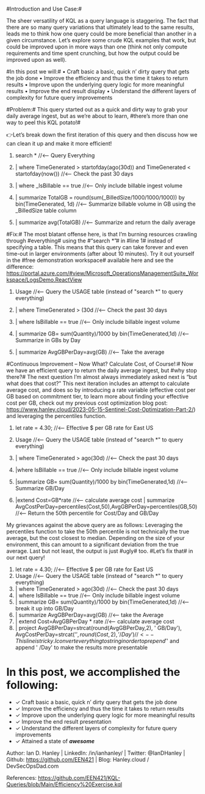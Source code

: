 #Introduction and Use Case:#

The sheer versatility of KQL as a query language is staggering. The fact that there are so many query variations that ultimately lead to the same results, leads me to think how one query could be more beneficial than another in a given circumstance. Let’s explore some crude KQL examples that work, but could be improved upon in more ways than one (think not only compute requirements and time spent crunching, but how the output could be improved upon as well). 

#In this post we will:#
•	Craft basic a basic, quick n’ dirty query that gets the job done
•	Improve the efficiency and thus the time it takes to return results
•	Improve upon the underlying query logic for more meaningful results
•	Improve the end result display
•	Understand the different layers of complexity for future query improvements

#Problem:#
This query started out as a quick and dirty way to grab your daily average ingest, but as we’re about to learn, #there’s more than one way to peel this KQL potato!#

&#128073;Let’s break down the first iteration of this query and then discuss how we can clean it up and make it more efficient!


1.	search *                     //<-- Query Everything

2.	| where TimeGenerated > startofday(ago(30d)) and TimeGenerated < startofday(now())            //<-- Check the past 30 days

3.	| where _IsBillable == true  //<-- Only include billable ingest volume

4.	| summarize TotalGB = round(sum(_BilledSize/1000/1000/1000)) by bin(TimeGenerated, 1d)       //<-- Summarize billable volume in GB using the _BilledSize table column

5.	| summarize avg(TotalGB)     //<-- Summarize and return the daily average


#Fix:#
The most blatant offense here, is that I’m burning resources crawling through #everything# using the #“search *”# in #line 1# instead of specifying a table. This means that this query can take forever and even time-out in larger environments (after about 10 minutes). Try it out yourself in the #free demonstration workspace# available here and see the difference: https://portal.azure.com/#view/Microsoft_OperationsManagementSuite_Workspace/LogsDemo.ReactView 


1.	Usage   //<-- Query the USAGE table (instead of "search *" to query everything)

2.	| where TimeGenerated > (30d          //<-- Check the past 30 days

3.	| where IsBillable == true            //<-- Only include billable ingest volume

4.	| summarize GB= sum(Quantity)/1000 by bin(TimeGenerated,1d) //<-- Summarize in GBs by Day
   
5.	| summarize AvgGBPerDay=avg(GB)       //<-- Take the average 
 

#Continuous Improvement – Now What? Calculate Cost, of Course!:#
Now we have an efficient query to return the daily average ingest, but #why stop there?# The next question I’m almost always immediately asked next is “but what does that cost?” This next iteration includes an attempt to calculate average cost, and does so by introducing a rate variable (effective cost per GB based on commitment tier, to learn more about finding your effective cost per GB, check out my previous cost optimization blog post: https://www.hanley.cloud/2023-05-15-Sentinel-Cost-Optimization-Part-2/) and leveraging the percentiles function.

1.	let rate = 4.30;         //<-- Effective $ per GB rate for East US
   
3.	Usage	//<-- Query the USAGE table (instead of "search *" to query everything)
  
5.	| where TimeGenerated > ago(30d)          //<-- Check the past 30 days

6.	|where IsBillable == true 		//<-- Only include billable ingest volume
  
8.	|summarize GB= sum(Quantity)/1000 by bin(TimeGenerated,1d) //<-- Summarize GB/Day 
  
10.	|extend Cost=GB*rate	//<-- calculate average cost
    | summarize AvgCostPerDay=percentiles(Cost,50),AvgGBPerDay=percentiles(GB,50) //<-- Return the 50th percentile for Cost/Day and GB/Day






My grievances against the above query are as follows: Leveraging the percentiles function to take the 50th percentile is not technically the true average, but the cost closest to median. Depending on the size of your environment, this can amount to a significant deviation from the true average. Last but not least, the output is just #ugly# too. #Let’s fix that# in our next query! 

1.	let rate = 4.30;         //<-- Effective $ per GB rate for East US
2.	Usage   //<-- Query the USAGE table (instead of "search *" to query everything)
3.	| where TimeGenerated > ago(30d)     //<-- Check the past 30 days
4.	| where IsBillable == true           //<-- Only include billable ingest volume
5.	| summarize GB= sum(Quantity)/1000 by bin(TimeGenerated,1d)     //<-- break it up into GB/Day
6.	| summarize AvgGBPerDay=avg(GB)      //<-- take the Average
7.	| extend Cost=AvgGBPerDay * rate     //<-- calculate average cost
8.	| project AvgGBPerDay=strcat(round(AvgGBPerDay,2), ' GB/Day'), AvgCostPerDay=strcat('$', round(Cost,2), ' /Day')    //<-- This line is tricky. I convert everything to string in order to prepend '$' and append ' /Day' to make the results more presentable



# In this post, we accomplished the following:
- &#10003; Craft basic a basic, quick n’ dirty query that gets the job done
- &#10003; Improve the efficiency and thus the time it takes to return results
- &#10003; Improve upon the underlying query logic for more meaningful results
- &#10003; Improve the end result presentation
- &#10003; Understand the different layers of complexity for future query improvements
- &#10003; Attained a state of **_awesome_**

Author: Ian D. Hanley | LinkedIn: /in/ianhanley/ | Twitter: @IanDHanley | Github: https://github.com/EEN421 | Blog: Hanley.cloud / DevSecOpsDad.com

References: 
https://github.com/EEN421/KQL-Queries/blob/Main/Efficiency%20Exercise.kql

